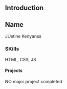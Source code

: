 ## Introduction

## Name
JUstine Kenyansa

### SKills
HTML, CSS, JS
#### Projects
NO major project completed